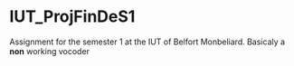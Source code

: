 # IUT_ProjFinDeS1

Assignment for the semester 1 at the IUT of Belfort Monbeliard. Basicaly a **non** working vocoder
